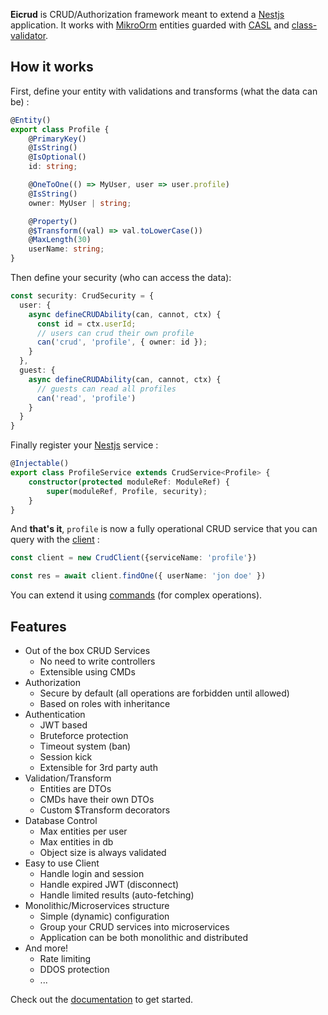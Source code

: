 

**Eicrud** is CRUD/Authorization framework meant to extend a [Nestjs](https://github.com/nestjs/nest) application. It works with [MikroOrm](https://mikro-orm.io/) entities guarded with [CASL](https://casl.js.org) and [class-validator](https://github.com/typestack/class-validator).


## How it works

First, define your entity with validations and transforms (what the data can be) :

```typescript
@Entity()
export class Profile {
    @PrimaryKey()
    @IsString()
    @IsOptional()
    id: string;

    @OneToOne(() => MyUser, user => user.profile)
    @IsString()
    owner: MyUser | string;

    @Property()
    @$Transform((val) => val.toLowerCase())
    @MaxLength(30)
    userName: string;
}
```

Then define your security (who can access the data):

```typescript
const security: CrudSecurity = {
  user: {
    async defineCRUDAbility(can, cannot, ctx) {
      const id = ctx.userId;
      // users can crud their own profile  
      can('crud', 'profile', { owner: id });
    }
  },
  guest: {
    async defineCRUDAbility(can, cannot, ctx) {
      // guests can read all profiles
      can('read', 'profile')
    }
  }
}
```

Finally register your [Nestjs](https://github.com/nestjs/nest) service :

```typescript
@Injectable()
export class ProfileService extends CrudService<Profile> {
    constructor(protected moduleRef: ModuleRef) {
        super(moduleRef, Profile, security);
    }
}
```

And **that's it**, `profile` is now a fully operational CRUD service that you can query with the [client](#client) :
```typescript
const client = new CrudClient({serviceName: 'profile'})

const res = await client.findOne({ userName: 'jon doe' })
```

You can extend it using [commands](#commands) (for complex operations).

## Features
- Out of the box CRUD Services
    * No need to write controllers
    * Extensible using CMDs
- Authorization
    * Secure by default (all operations are forbidden until allowed)
    * Based on roles with inheritance
- Authentication
    * JWT based
    * Bruteforce protection
    * Timeout system (ban)
    * Session kick
    * Extensible for 3rd party auth
- Validation/Transform
    * Entities are DTOs
    * CMDs have their own DTOs
    * Custom $Transform decorators
- Database Control
    * Max entities per user
    * Max entities in db
    * Object size is always validated
- Easy to use Client
    * Handle login and session
    * Handle expired JWT (disconnect)
    * Handle limited results (auto-fetching)
- Monolithic/Microservices structure
    * Simple (dynamic) configuration
    * Group your CRUD services into microservices
    * Application can be both monolithic and distributed
- And more!
    * Rate limiting
    * DDOS protection
    * ...

Check out the [documentation]() to get started.